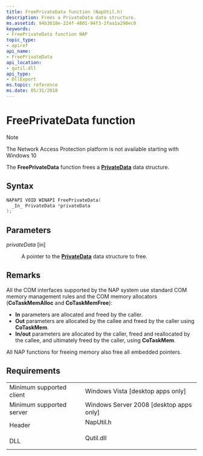 ```yaml
---
title: FreePrivateData function (NapUtil.h)
description: Frees a PrivateData data structure.
ms.assetid: 94b3618e-224f-4801-94f3-2faa1a298ec0
keywords:
- FreePrivateData function NAP
topic_type:
- apiref
api_name:
- FreePrivateData
api_location:
- qutil.dll
api_type:
- DllExport
ms.topic: reference
ms.date: 05/31/2018
---
```


# FreePrivateData function

> [!Note]  
> The Network Access Protection platform is not available starting with Windows 10

 

The **FreePrivateData** function frees a [**PrivateData**](/windows/win32/api/naptypes/ns-naptypes-privatedata) data structure.

## Syntax


```C++
NAPAPI VOID WINAPI FreePrivateData(
  _In_ PrivateData *privateData
);
```



## Parameters

<dl> <dt>

*privateData* \[in\]
</dt> <dd>

A pointer to the [**PrivateData**](/windows/win32/api/naptypes/ns-naptypes-privatedata) data structure to free.

</dd> </dl>

## Remarks

All the COM interfaces supported by the NAP system use standard COM memory management rules and the COM memory allocators (**CoTaskMemAlloc** and **CoTaskMemFree**):

-   **In** parameters are allocated and freed by the caller.
-   **Out** parameters are allocated by the callee and freed by the caller using **CoTaskMem**.
-   **In/out** parameters are allocated by the caller, freed and reallocated by the callee, and ultimately freed by the caller, using **CoTaskMem**.

All NAP functions for freeing memory also free all embedded pointers.

## Requirements



|                                     |                                                                                      |
|-------------------------------------|--------------------------------------------------------------------------------------|
| Minimum supported client<br/> | Windows Vista \[desktop apps only\]<br/>                                       |
| Minimum supported server<br/> | Windows Server 2008 \[desktop apps only\]<br/>                                 |
| Header<br/>                   | <dl> <dt>NapUtil.h</dt> </dl> |
| DLL<br/>                      | <dl> <dt>Qutil.dll</dt> </dl> |



 

 





